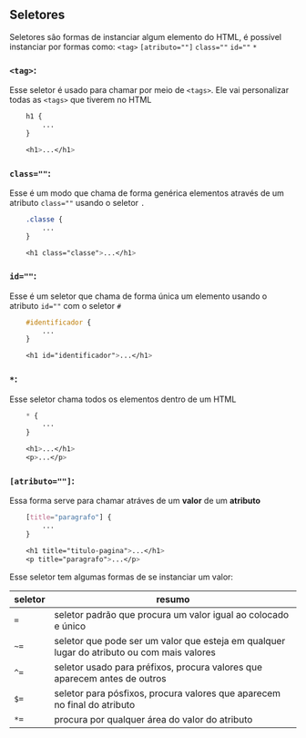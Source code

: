 ## Seletores

Seletores são formas de instanciar algum elemento do HTML, é possível instanciar por formas como: 
```<tag>```
```[atributo=""]```
```class=""```
```id=""```
``` * ```

### ```<tag>```:

Esse seletor é usado para chamar por meio de ```<tags>```. Ele vai personalizar todas as ```<tags>``` que tiverem no HTML

```css
    h1 {
        ...
    }

    <h1>...</h1>
```

### ```class=""```:

Esse é um modo que chama de forma genérica elementos através de um atributo ```class=""``` usando o seletor ```.```
```css
    .classe {
        ...
    }

    <h1 class="classe">...</h1>
```

### ```id=""```:

Esse é um seletor que chama de forma única um elemento usando o atributo ```id=""``` com o seletor ```#```

```css
    #identificador {
        ...
    }

    <h1 id="identificador">...</h1>
```

### ```*```:

Esse seletor chama todos os elementos dentro de um HTML

```css
    * {
        ...
    }

    <h1>...</h1>
    <p>...</p>
```

### ```[atributo=""]```:

Essa forma serve para chamar atráves de um **valor** de um **atributo**

```css
    [title="paragrafo"] {
        ...
    }

    <h1 title="titulo-pagina">...</h1>
    <p title="paragrafo">...</p>
```

Esse seletor tem algumas formas de se instanciar um valor:

|seletor|resumo|
|-------|-------|
|```=```|  seletor padrão que procura um valor igual ao colocado e único  |
|```~=```|  seletor que pode ser um valor que esteja em qualquer lugar do atributo ou com mais valores  |
|```^=```|  seletor usado para préfixos, procura valores que aparecem antes de outros  |
|```$=```|  seletor para pósfixos, procura valores que aparecem no final do atributo  |
|```*=```|  procura por qualquer área do valor do atributo  |